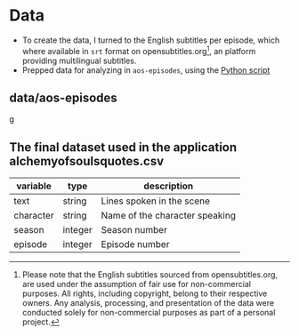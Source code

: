 # Data

- To create the data, I turned to the English subtitles per episode, which where available in `srt` format on opensubtitles.org[^1], an platform providing multilingual subtitles.
- Prepped data for analyzing in `aos-episodes`, using the [Python script](../scripts/srt2csv.py)

[^1]: Please note that the English subtitles sourced from opensubtitles.org, are used under the assumption of fair use for non-commercial purposes. All rights, including copyright, belong to their respective owners. Any analysis, processing, and presentation of the data were conducted solely for non-commercial purposes as part of a personal project.

## data/aos-episodes
g

## The final dataset used in the application  alchemyofsoulsquotes.csv

| variable  | type    | description                    |
|-----------|---------|--------------------------------|
| text      | string  | Lines spoken in the scene      |
| character | string  | Name of the character speaking |
| season    | integer | Season number                  |
| episode   | integer | Episode number                 |

